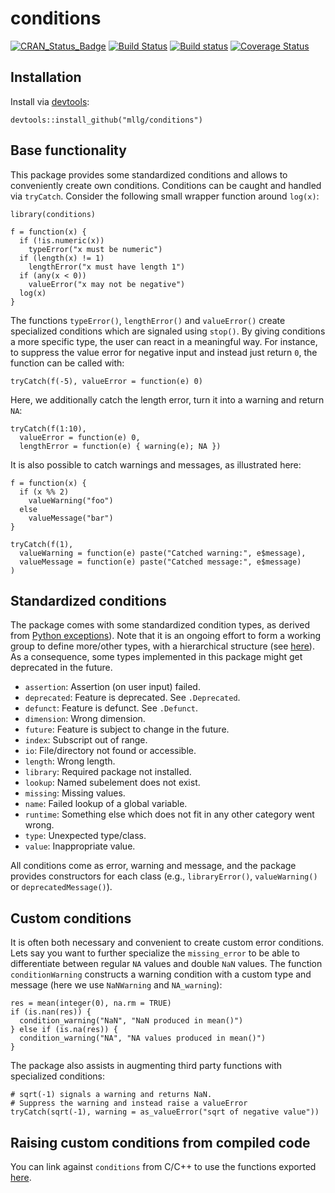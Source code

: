 # conditions

[![CRAN_Status_Badge](http://www.r-pkg.org/badges/version/conditions)](https://cran.r-project.org/package=conditions)
[![Build Status](https://travis-ci.org/mllg/conditions.svg?branch=master)](https://travis-ci.org/mllg/conditions)
[![Build status](https://ci.appveyor.com/api/projects/status/19a7aulu94031hny?svg=true)](https://ci.appveyor.com/project/mllg/conditions/branch/master)
[![Coverage Status](https://img.shields.io/coveralls/mllg/conditions.svg)](https://coveralls.io/r/mllg/conditions?branch=master)

## Installation
Install via [devtools](https://cran.r-project.org/package=devtools):
```{R}
devtools::install_github("mllg/conditions")
```

## Base functionality

This package provides some standardized conditions and allows to conveniently create own conditions.
Conditions can be caught and handled via `tryCatch`.
Consider the following small wrapper function around `log(x)`:

```{r}
library(conditions)

f = function(x) {
  if (!is.numeric(x))
    typeError("x must be numeric")
  if (length(x) != 1)
    lengthError("x must have length 1")
  if (any(x < 0))
    valueError("x may not be negative")
  log(x)
}
```
The functions `typeError()`, `lengthError()` and `valueError()` create specialized conditions which are signaled using `stop()`.
By giving conditions a more specific type, the user can react in a meaningful way.
For instance, to suppress the value error for negative input and instead just return `0`, the function can be called with:
```{r}
tryCatch(f(-5), valueError = function(e) 0)
```
Here, we additionally catch the length error, turn it into a warning and return `NA`:
```{r}
tryCatch(f(1:10),
  valueError = function(e) 0,
  lengthError = function(e) { warning(e); NA })
```

It is also possible to catch warnings and messages, as illustrated here:
```{r}
f = function(x) {
  if (x %% 2)
    valueWarning("foo")
  else
    valueMessage("bar")
}

tryCatch(f(1),
  valueWarning = function(e) paste("Catched warning:", e$message),
  valueMessage = function(e) paste("Catched message:", e$message)
)
```


## Standardized conditions

The package comes with some standardized condition types, as derived from [Python exceptions](https://docs.python.org/2/library/exceptions.html)).
Note that it is an ongoing effort to form a working group to define more/other types, with a hierarchical structure (see [here](https://github.com/RConsortium/wishlist/issues/6)).
As a consequence, some types implemented in this package might get deprecated in the future.

* `assertion`: Assertion (on user input) failed.
* `deprecated`: Feature is deprecated. See `.Deprecated`.
* `defunct`: Feature is defunct. See `.Defunct`.
* `dimension`: Wrong dimension.
* `future`: Feature is subject to change in the future.
* `index`: Subscript out of range.
* `io`: File/directory not found or accessible.
* `length`: Wrong length.
* `library`: Required package not installed.
* `lookup`: Named subelement does not exist.
* `missing`: Missing values.
* `name`: Failed lookup of a global variable.
* `runtime`: Something else which does not fit in any other category went wrong.
* `type`: Unexpected type/class.
* `value`: Inappropriate value.

All conditions come as error, warning and message, and the package provides constructors for each class (e.g., `libraryError()`, `valueWarning()` or `deprecatedMessage()`).


## Custom conditions

It is often both necessary and convenient to create custom error conditions.
Lets say you want to further specialize the `missing_error` to be able to differentiate between regular `NA` values and double `NaN` values.
The function `conditionWarning` constructs a warning condition with a custom type and message (here we use `NaNWarning` and `NA_warning`):
```{r}
res = mean(integer(0), na.rm = TRUE)
if (is.nan(res)) {
  condition_warning("NaN", "NaN produced in mean()")
} else if (is.na(res)) {
  condition_warning("NA", "NA values produced in mean()")
}
```

The package also assists in augmenting third party functions with specialized conditions:
```{r}
# sqrt(-1) signals a warning and returns NaN.
# Suppress the warning and instead raise a valueError
tryCatch(sqrt(-1), warning = as_valueError("sqrt of negative value"))
```


## Raising custom conditions from compiled code

You can link against `conditions` from C/C++ to use the functions exported [here](https://github.com/mllg/conditions/blob/master/inst/include/conditions.h).
